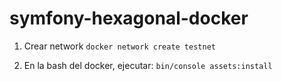 # symfony-hexagonal-docker

1. Crear network
   ``docker network create testnet``

2. En la bash del docker, ejecutar:
   ``bin/console assets:install``
